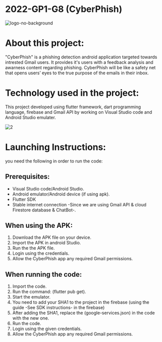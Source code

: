 # 2022-GP1-G8 (CyberPhish)

![logo-no-background](https://user-images.githubusercontent.com/113986409/200383840-1ee3a070-68e0-431a-87df-40eb29e6dfb8.png)

# About this project:
"CyberPhish" is a phishing detection android application targeted towards intrested Gmail users. It provides it's users with a feedback analysis and awarness content regarding phishing. CyberPhish will be like a safety net that opens users’ eyes to the true purpose of the emails in their inbox.

# Technology used in the project:
This project developed using flutter framework, dart programming language, firebase and Gmail API by working on Visual Studio code and Android Studio emulater.

![2](https://user-images.githubusercontent.com/113986409/200383455-50141019-e198-443e-a748-ce42ddb7ba85.png)

# Launching Instructions:
you need the following in order to run the code:

## Prerequisites:
- Visual Studio code/Android Studio.
- Android emulator/Android device (if using apk).
- Flutter SDK
- Stable internet connection -Since we are using Gmail API & cloud Firestore database & ChatBot-.

## When using the APK:
1. Download the APK file on your device.
2. Import the APK in android Studio.
2. Run the the APK file.
3. Login using the credentials.
4. Allow the CyberPhish app any required Gmail permissions.

## When running the code:
1. Import the code.
2. Run the command: (flutter pub get). 
3. Start the emulator.
4. You need to add your SHA1 to the project in the firebase (using the guide -See SDK instructions- in the firebase)
5. After adding the SHA1, replace the (google-services.json) in the code with the new one.
4. Run the code.
5. Login using the given credentials.
6. Allow the CyberPhish app any required Gmail permissions.


